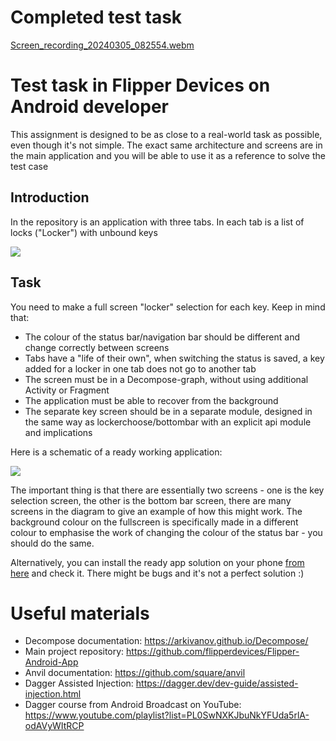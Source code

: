 # Completed test task 
[Screen_recording_20240305_082554.webm](https://github.com/besmax/FlipperTestTaskBm9/assets/88286767/604e6b3b-bf78-4324-9492-e6e4008f44c6)

# Test task in Flipper Devices on Android developer

This assignment is designed to be as close to a real-world task as possible, even though it's not simple. The exact same architecture and screens are in the main application and you will be able to use it as a reference to solve the test case

## Introduction

In the repository is an application with three tabs. In each tab is a list of locks ("Locker") with unbound keys

![](docs/task.jpeg)

## Task

You need to make a full screen "locker" selection for each key. Keep in mind that:
- The colour of the status bar/navigation bar should be different and change correctly between screens
- Tabs have a "life of their own", when switching the status is saved, a key added for a locker in one tab does not go to another tab
- The screen must be in a Decompose-graph, without using additional Activity or Fragment
- The application must be able to recover from the background
- The separate key screen should be in a separate module, designed in the same way as lockerchoose/bottombar with an explicit api module and implications

Here is a schematic of a ready working application:

![](docs/solution.png)

The important thing is that there are essentially two screens - one is the key selection screen, the other is the bottom bar screen, there are many screens in the diagram to give an example of how this might work.  The background colour on the fullscreen is specifically made in a different colour to emphasise the work of changing the colour of the status bar - you should do the same.

Alternatively, you can install the ready app solution on your phone [from here](docs/app-internal.apk) and check it. There might be bugs and it's not a perfect solution :)

# Useful materials

- Decompose documentation: https://arkivanov.github.io/Decompose/
- Main project repository: https://github.com/flipperdevices/Flipper-Android-App
- Anvil documentation: https://github.com/square/anvil
- Dagger Assisted Injection: https://dagger.dev/dev-guide/assisted-injection.html
- Dagger course from Android Broadcast on YouTube: https://www.youtube.com/playlist?list=PL0SwNXKJbuNkYFUda5rlA-odAVyWItRCP
